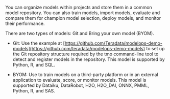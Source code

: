 You can organize models within projects and store them in a common model repository. You can also train models, import models, evaluate and compare them for champion model selection, deploy models, and monitor their performance.

There are two types of models: Git and Bring your own model (BYOM).

-   Git: Use the example at [https://github.com/Teradata/modelops-demo-models](https://github.com/teradata/modelops-demo-models) to set up the Git repository structure required by the tmo command-line tool to detect and register models in the repository. This model is supported by Python, R, and SQL.


-   BYOM: Use to train models on a third-party platform or in an external application to evaluate, score, or monitor models. This model is supported by Dataiku, DataRobot, H2O, H2O_DAI, ONNX, PMML, Python, R, and SAS.


